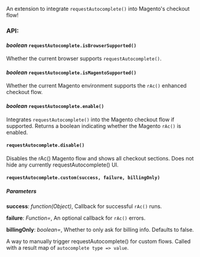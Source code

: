 An extension to integrate `requestAutocomplete()` into Magento's checkout flow!


### API:

#### *boolean* `requestAutocomplete.isBrowserSupported()`

Whether the current browser supports `requestAutocomplete()`.


#### *boolean* `requestAutocomplete.isMagentoSupported()`

Whether the current Magento environment supports the `rAc()` enhanced checkout flow.


#### *boolean* `requestAutocomplete.enable()`

Integrates `requestAutocomplete()` into the Magento checkout flow if supported.
Returns a boolean indicating whether the Magento `rAc()` is enabled.


#### `requestAutocomplete.disable()`

Disables the rAc() Magento flow and shows all checkout sections. Does not hide any currently requestAutocomplete() UI.


#### `requestAutocomplete.custom(success, failure, billingOnly)`

##### Parameters

**success**:  *function(Object)*,  Callback for successful `rAc()` runs.

**failure**:  *Function=*,  An optional callback for `rAc()` errors.

**billingOnly**:  *boolean=*,  Whether to only ask for billing info. Defaults to false.

A way to manually trigger requestAutocomplete() for custom flows.
Called with a result map of `autocomplete type => value`.

